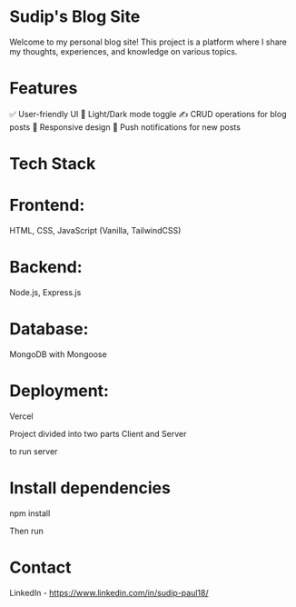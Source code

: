 # Sudip's Blog Site

Welcome to my personal blog site! This project is a platform where I share my thoughts, experiences, and knowledge on various topics.

# Features

✅ User-friendly UI
🌙 Light/Dark mode toggle
✍️ CRUD operations for blog posts
📱 Responsive design
🔔 Push notifications for new posts

# Tech Stack

# Frontend: 
HTML, CSS, JavaScript (Vanilla, TailwindCSS)

# Backend:
Node.js, Express.js

# Database: 
MongoDB with Mongoose

# Deployment: 
Vercel

Project divided into two parts Client and Server 

to run server 

# Install dependencies
npm install

Then run 

# Contact 
LinkedIn - https://www.linkedin.com/in/sudip-paul18/